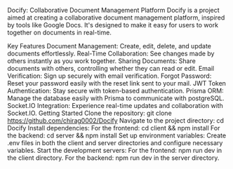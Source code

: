 Docify: Collaborative Document Management Platform
Docify is a project aimed at creating a collaborative document management platform, inspired by tools like Google Docs. It's designed to make it easy for users to work together on documents in real-time.

Key Features
Document Management: Create, edit, delete, and update documents effortlessly.
Real-Time Collaboration: See changes made by others instantly as you work together.
Sharing Documents: Share documents with others, controlling whether they can read or edit.
Email Verification: Sign up securely with email verification.
Forgot Password: Reset your password easily with the reset link sent to your mail.
JWT Token Authentication: Stay secure with token-based authentication.
Prisma ORM: Manage the database easily with Prisma to communicate with postgreSQL.
Socket.IO Integration: Experience real-time updates and collaboration with Socket.IO.
Getting Started
Clone the repository: git clone https://github.com/chirag0002/Docify
Navigate to the project directory: cd Docify
Install dependencies:
For the frontend: cd client && npm install
For the backend: cd server && npm install
Set up environment variables:
Create .env files in both the client and server directories and configure necessary variables.
Start the development servers:
For the frontend: npm run dev in the client directory.
For the backend: npm run dev in the server directory.
